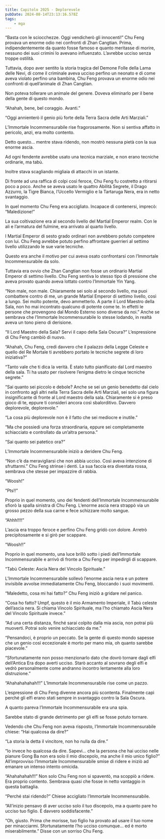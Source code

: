 ```yaml
---
title: Capitolo 2025 - Deplorevole
pubDate: 2024-08-14T23:13:16.578Z
tags:
    - mga
---
```





“Basta con le sciocchezze. Oggi vendicherò gli innocenti!” Chu Feng provava un enorme odio nei confronti di Zhan Cangtian. Prima, indipendentemente da quanto fosse famoso e quanto meritasse di morire, nessuno dei suoi crimini lo avevano influenzato. L’avrebbe ucciso senza troppe ostilità.


Tuttavia, dopo aver sentito la storia tragica del Demone Folle della Lama delle Nevi, di come il criminale aveva ucciso perfino un neonato e di come aveva violato perfino una bambina, Chu Feng provava un enorme odio nei confronti di quell’animale di Zhan Cangtian.


Non poteva tollerare un animale del genere. Doveva eliminarlo per il bene della gente di questo mondo.


“Ahahah, bene, bel coraggio. Avanti.”

“Oggi annienterò il genio più forte della Terra Sacra delle Arti Marziali.”


L’Immortale Incommensurabile rise fragorosamente. Non si sentiva affatto in pericolo, anzi, era molto contento.


Detto questo… mentre stava ridendo, non mostrò nessuna pietà con la sua enorme ascia.


Ad ogni fendente avrebbe usato una tecnica marziale, e non erano tecniche ordinarie, ma tabù.


Inoltre stava scagliando migliaia di attacchi in un istante.


Di fronte ad una raffica di colpi così feroce, Chu Feng fu costretto a ritirarsi poco a poco. Anche se aveva usato le quattro Abilità Segrete, il Drago Azzurro, la Tigre Bianca, l’Uccello Vermiglio e la Tartaruga Nera, era in netto svantaggio.


In quel momento Chu Feng era accigliato. Incapace di contenersi, imprecò: “Maledizione!”


La sua coltivazione era al secondo livello del Martial Emperor realm. Con le ali e l’armatura del fulmine, era arrivato al quarto livello.


I Martial Emperor di sesto grado ordinari non avrebbero potuto competere con lui. Chu Feng avrebbe potuto perfino affrontare guerrieri al settimo livello utilizzando le sue varie tecniche.


Questo era anche il motivo per cui aveva osato confrontarsi con l’Immortale Incommensurabile da solo.


Tuttavia era ovvio che Zhan Cangtian non fosse un ordinario Martial Emperor di settimo livello. Chu Feng sentiva lo stesso tipo di pressione che aveva provato quando aveva lottato contro l’Immortale Yin Yang.


“Non male, non male. Chiaramente sei solo al secondo livello, ma puoi combattere contro di me, un grande Martial Emperor di settimo livello, così a lungo. Sei molto potente, devo ammetterlo. A parte il Lord Maestro della Sala, non ho mai incontrato qualcuno di potente come te. In effetti le persone che provengono dal Mondo Esterno sono diverse da noi.” Anche se sembrava che l’Immortale Incommensurabile lo stesse lodando, in realtà aveva un tono pieno di derisione.

“Il Lord Maestro della Sala? Servi il capo della Sala Oscura?” L’espressione di Chu Feng cambiò di nuovo.

“Ahahah, Chu Feng, credi davvero che il palazzo della Legge Celeste e quello del Re Mortale ti avrebbero portato le tecniche segrete di loro iniziativa?”


“Tanto vale che ti dica la verità. È stato tutto pianificato dal Lord maestro della sala. Ti ha usato per risolvere l’enigma dietro le cinque tecniche segrete.”


“Sai quanto sei piccolo e debole? Anche se sei un genio benedetto dal cielo in confronto agli altri nella Terra Sacra delle Arti Marziali, sei solo una figura insignificante di fronte al Lord maestro della sala. Chiaramente si è preso gioco di te, eppure ti consideri ancora così sbalorditivo. Davvero deplorevole, deplorevole.”


“La cosa più deplorevole non è il fatto che sei mediocre e inutile.”


“Ma che possiedi una forza straordinaria, eppure sei completamente schiacciato e controllato da un’altra persona.”


“Sai quanto sei patetico ora?”


L’Immortale Incommensurabile iniziò a deridere Chu Feng.

“Non c’è da meravigliarsi che non abbia ucciso. Così aveva intenzione di sfruttarmi.” Chu Feng strinse i denti. La sua faccia era diventata rossa, sembrava che stesse per impazzire di rabbia.

“Woosh!”


“Pts!!”


Proprio in quel momento, uno dei fendenti dell’Immortale Incommensurabile sfiorò la spalla sinistra di Chu Feng. L’enorme ascia nera strappò via un grosso pezzo della sua carne e fece schizzare molto sangue.

“Ahhh!!!!”


L’ascia era troppo feroce e perfino Chu Feng gridò con dolore. Arretrò precipitosamente e si girò per scappare.


“Woosh!!”


Proprio in quel momento, una luce brillò sotto i piedi dell’Immortale Incommensurabile e arrivò di fronte a Chu Feng per impedirgli di scappare.


“Tabù Celeste: Ascia Nera del Vincolo Spirituale.”


L’Immortale Incommensurabile sollevò l’enorme ascia nera e un potere invisibile avvolse immediatamente Chu Feng, bloccando i suoi movimenti.

“Maledetto, cosa mi hai fatto?” Chu Feng iniziò a gridare nel panico.

“Cosa ho fatto? Umpf, questo è il mio Armamento Imperiale, il Tabù celeste dell’ascia nera. Si chiama Vincolo Spirituale, ma l’ho chiamato Ascia Nera del Vincolo Spirituale invece.”


“Ad una certa distanza, finché sarai colpito dalla mia ascia, non potrai più muoverti. Potrai solo venire schiacciato da me.”


“Pensandoci, è proprio un peccato. Se la gente di questo mondo sapesse che un genio così eccezionale è morto per mano mia, oh quanto sarebbe piacevole.”

“Sfortunatamente non posso menzionarlo dato che dovrò tornare dagli elfi dell’Antica Era dopo averti ucciso. Starò accanto al sovrano degli elfi e vedrò personalmente come andranno incontro lentamente alla loro distruzione.”

“Ahahahahahah!!!” L’Immortale Incommensurabile rise come un pazzo.


L’espressione di Chu Feng divenne ancora più scontenta. Finalmente capì perché gli elfi erano stati sempre in svantaggio contro la Sala Oscura.


A quanto pareva l’Immortale Incommensurabile era una spia.

Sarebbe stato di grande detrimento per gli elfi se fosse potuto tornare.


Vedendo che Chu Feng non aveva risposto, l’Immortale Incommensurabile chiese: “Hai qualcosa da dire?”


“La storia la detta il vincitore, non ho nulla da dire.”

“Io invece ho qualcosa da dire. Sapevi… che la persona che hai ucciso nelle pianure Gong Ba non era solo il mio discepolo, ma anche il mio unico figlio?” All’improvviso l’Immortale Incommensurabile smise di ridere e iniziò ad emanare un intenso intento omicida.


“Ahahahahah!!!” Non solo Chu Feng non si spaventò, ma scoppiò a ridere. Era proprio contento. Sembrava quasi che fosse in netto vantaggio in questa battaglia.

“Perché stai ridendo?” Chiese accigliato l’Immortale Incommensurabile.

“All’inizio pensavo di aver ucciso solo il tuo discepolo, ma a quanto pare ho ucciso tuo figlio. È davvero soddisfacente.”

“Oh, giusto. Prima che morisse, tuo figlio ha provato ad usare il tuo nome per minacciarmi. Sfortunatamente l’ho ucciso comunque… ed è morto miserabilmente.” Disse con un sorriso Chu Feng.

